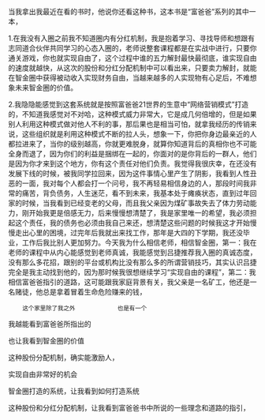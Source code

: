 

当我拿出我最近在看的书时，他说你还看这种书，这本书是“富爸爸”系列的其中一本，

1.在我没有入圈之前我不知道圈内有分红机制，我是抱着学习、寻找导师和想跟有志同道合伙伴共同学习的心态入圈的，老师说整套课程都是在实战中进行，只要你通关游戏，你也就实现自由了，这个过程中谁的五力解封最快最彻底，谁实现自由的速度就越快，从这次的股份和分红分配机制中可以看出来，只要卖力解封，就能在智金圈中获得被动收入实现财务自由，当越来越多的人实现物有心足后，不难想象未来智金圈的价值。

2.我隐隐能感觉到这套系统就是按照富爸爸21世界的生意中“网络营销模式”打造的，不知道我感觉对不对哈，这种模式威力非常大，它是成几何倍增的，但是如果别人利用这种模式做对他人不利的事，那后果也是相当可怕，就拿我经历的传销来说，这些组织就是利用这种模式不断的拉人头，想象一下，你把你身边最亲近的人都拉进来了，当你的级别越高，你就更难脱身，就算你知道背后的真相你也不可能全身而退了，因为你们的利益是捆绑在一起的，你面对的是你背后的一群人，他们是因为你才来到这个地方，你有这个责任对他们负责。我觉得我很庆幸，在还没有发展下线的时候，被我同学拉回来，因为这件事情心里产生了阴影，我看到人性丑恶的一面，我对每个人都会打一个问号，我不再轻易相信身边的人，那段时间我非常的痛苦，背负债务，人生迷茫，看不到未来，我基本处于瘫痪状态，直到过年回家的时候，当我看到已经变老的父母，而且我父亲因为煤矿事故失去了体力劳动能力，刚开始我更是倍感无力，后来慢慢想清楚了，我是家里唯一的希望，我必须担起这个责任，我的债务也必须由我自己来还，想清楚这些问题的时候我这才开始慢慢走出心里的困境，过完年后我就出来找工作，那年是大四的下学期，我还没毕业，工作后我比别人更加努力。今天我为什么相信老师，相信智金圈，第一：我在老师的课程中从内心能感觉到老师真诚，我能感觉到吕捷推荐我入圈的真诚态度，没有那么多花招，跟别的平台或机构比没有那么多的所谓营销技巧，其实认识吕捷完全是我主动找到他的，因为那时候我很想继续学习“实现自由的课程”，第二：我相信富爸爸指引的道路，这可能跟我家庭背景有关，我父亲是一名矿工，他还是一名赌徒，他总是拿着冒着生命危险赚来的钱，

  
    
        这个家里除了我之外            也是有一个

我越能看到富爸爸所指出的

也让我看到智金圈的价值

这种股份分配机制，确实能激励人，

实现自由非常好的机会

智金圈打造的系统，让我看到如何打造系统

这种股份和分红分配机制，让我看到富爸爸书中所说的一些理念和道路的指引，

